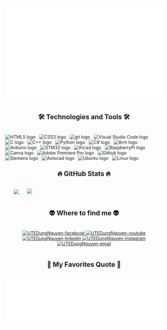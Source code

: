 <!-- UTEDungNguyen -->
<a href="#" target="_blank">
  <img src="svg/UTEDungNguyen.svg" width="1200" alt="UTEDungNguyen-official" />
</a>

<h2 align="center">🛠 Technologies and Tools 🛠</h2>
<br>
<!-- https://simpleicons.org/ -->
<span><img src="https://img.shields.io/badge/HTML5-282C34?logo=html5&logoColor=E34F26" alt="HTML5 logo" title="HTML5" height="25" /></span>
&nbsp;
<span><img src="https://img.shields.io/badge/CSS3-282C34?logo=css3&logoColor=1572B6" alt="CSS3 logo" title="CSS3" height="25" /></span>
&nbsp;
<span><img src="https://img.shields.io/badge/git-282C34?logo=git&logoColor=F05032" alt="git logo" title="git" height="25" /></span>
&nbsp;
<span><img src="https://img.shields.io/badge/VS%20Code-282C34?logo=visual-studio-code&logoColor=007ACC" alt="Visual Studio Code logo" title="Visual Studio Code" height="25" /></span>
&nbsp;
<span><img src="https://img.shields.io/badge/C-282C34?logo=C&logoColor=007ACC" alt="C logo" title="C" height="25" /></span>
&nbsp;
<span><img src="https://img.shields.io/badge/C++-282C34?logo=Cplusplus&logoColor=00599C" alt="C++ logo" title="C++" height="25" /></span>
&nbsp;
<span><img src="https://img.shields.io/badge/Python-282C34?logo=python&logoColor=3776AB" alt="Python logo" title="Python" height="25" /></span>
&nbsp;
<span><img src="https://img.shields.io/badge/C Sharp-282C34?logo=csharp&logoColor=239120" alt="C# logo" title="C#" height="25" /></span>
&nbsp;
<span><img src="https://img.shields.io/badge/Arm-282C34?logo=arm&logoColor=0091BD" alt="Arm logo" title="Arm" height="25" /></span>
&nbsp;
<span><img src="https://img.shields.io/badge/Arduino-282C34?logo=arduino&logoColor=00979D" alt="Arduino logo" title="Arduino" height="25" /></span>
&nbsp;
<span><img src="https://img.shields.io/badge/STM32-282C34?logo=stmicroelectronics&logoColor=03234B" alt="STM32 logo" title="STM32" height="25" /></span>
&nbsp;
<span><img src="https://img.shields.io/badge/Kicad-282C34?logo=kicad&logoColor=314CB0" alt="Kicad logo" title="Kicad" height="25" /></span>
&nbsp;
<span><img src="https://img.shields.io/badge/RaspberryPi-282C34?logo=raspberrypi&logoColor=A22846" alt="RaspberryPi logo" title="RaspberryPi" height="25" /></span>
&nbsp;
<span><img src="https://img.shields.io/badge/Canva-282C34?logo=canva&logoColor=00C4CC" alt="Canva logo" title="Canva" height="25" /></span>
&nbsp;
<span><img src="https://img.shields.io/badge/Adobe Premiere Pro-282C34?logo=adobepremierepro&logoColor=9999FF" alt="Adobe Premiere Pro logo" title="Adobe Premiere Pro" height="25" /></span>
&nbsp;
<span><img src="https://img.shields.io/badge/Github-282C34?logo=github&logoColor=181717" alt="Github logo" title="Github" height="25" /></span>
&nbsp;
<span><img src="https://img.shields.io/badge/Siemens-282C34?logo=siemens&logoColor=009999" alt="Siemens logo" title="Siemens" height="25" /></span>
&nbsp;
<span><img src="https://img.shields.io/badge/Autocad-282C34?logo=autodesk&logoColor=000000" alt="Autocad logo" title="Autocad" height="25" /></span>
&nbsp;
<span><img src="https://img.shields.io/badge/Ubuntu-282C34?logo=ubuntu&logoColor=E95420" alt="Ubuntu logo" title="Ubuntu" height="25" /></span>
&nbsp;
<span><img src="https://img.shields.io/badge/Linux-282C34?logo=linux&logoColor=FCC624" alt="Linux logo" title="Linux" height="25" /></span>
&nbsp;

<br>
<h2 align="center">🔥 GitHub Stats 🔥</h2>
<!-- https://github.com/anuraghazra/github-readme-stats -->
<br>
<div align=center>
  <a href="#" title="UTEDungNguyen">
    <img width="315" align="center" src="https://github-readme-stats.vercel.app/api/top-langs/?username=UTEDungNguyen&hide=c%23,powershell,Mathematica,Ruby,Objective-C,Objective-C%2b%2b,Cuda&title_color=61dafb&text_color=ffffff&icon_color=61dafb&bg_color=20232a&langs_count=8&layout=compact&border_color=61dafb&hide_border=true" />
  </a>
  <a href="#" title="UTEDungNguyen">
    <img align="right" width="434" src="https://github-readme-stats.vercel.app/api?username=UTEDungNguyen&show_icons=true&theme=react&border_color=61dafb&hide_border=true" />
  </a>
</div>

<br>
<h2 align="center">👽 Where to find me 👽</h2>
<br>
<!-- https://icons8.com -->
<div align="center">
  <a href="https://www.facebook.com/phucdung.nguyen.56/" target="blank">
    <img src="https://img.icons8.com/bubbles/100/000000/facebook-new.png" alt="UTEDungNguyen-facebook" />
  </a>
  <a href="https://www.youtube.com/@dungnguyen_ute" target="blank">
    <img src="https://img.icons8.com/bubbles/100/000000/youtube-squared.png" alt="UTEDungNguyen-youtube" />
  </a>
  <a href="https://www.linkedin.com/in/utedungnguyen/" target="blank">
    <img src="https://img.icons8.com/bubbles/100/000000/linkedin.png" alt="UTEDungNguyen-linkedin" />
  </a>
  <a href="https://www.instagram.com/ngdung_1809/" target="blank">
    <img src="https://img.icons8.com/bubbles/100/000000/instagram.png" alt="UTEDungNguyen-instagram" />
  </a>
  <a href="mailto:dungduide2002@gmail.com" target="top">
    <img src="https://img.icons8.com/bubbles/100/000000/apple-mail.png" alt="UTEDungNguyen-email" />
  </a>
</div>

<br>
<h2 align="center">📑 My Favorites Quote 📑</h2>
<br>
<a href="#" target="_blank">
  <img src="svg/UTEDungNguyen-quotes.svg" width="846" height="150" alt="UTEDungNguyen-official" />
</a>

